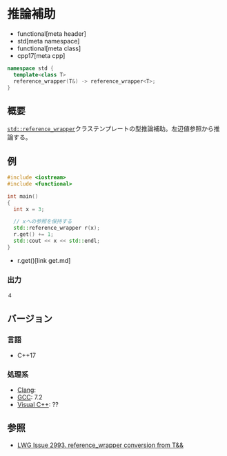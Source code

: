 # 推論補助
* functional[meta header]
* std[meta namespace]
* functional[meta class]
* cpp17[meta cpp]

```cpp
namespace std {
  template<class T>
  reference_wrapper(T&) -> reference_wrapper<T>;
}
```

## 概要
[`std::reference_wrapper`](/reference/functional/reference_wrapper.md)クラステンプレートの型推論補助。左辺値参照から推論する。


## 例
```cpp example
#include <iostream>
#include <functional>

int main()
{
  int x = 3;

  // xへの参照を保持する
  std::reference_wrapper r(x);
  r.get() += 1;
  std::cout << x << std::endl;
}
```
* r.get()[link get.md]

### 出力
```
４
```

## バージョン
### 言語
- C++17

### 処理系
- [Clang](/implementation.md#clang):
- [GCC](/implementation.md#gcc): 7.2
- [Visual C++](/implementation.md#visual_cpp): ??

## 参照
- [LWG Issue 2993. reference_wrapper<T> conversion from T&&](https://wg21.cmeerw.net/lwg/issue2993)